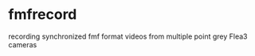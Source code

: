 fmfrecord
=========

recording synchronized fmf format videos from multiple point grey Flea3 cameras 
